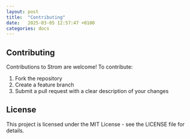 ```yaml
---
layout: post
title:  "Contributing"
date:   2025-03-05 12:57:47 +0100
categories: docs
---
```

## Contributing

Contributions to Strom are welcome! To contribute:
1. Fork the repository
2. Create a feature branch
3. Submit a pull request with a clear description of your changes

## License

This project is licensed under the MIT License - see the LICENSE file for details.